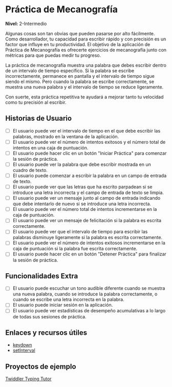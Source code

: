 # Práctica de Mecanografía  
**Nivel:** 2-Intermedio  
  
Algunas cosas son tan obvias que pueden pasarse por alto fácilmente. Como desarrollador, tu capacidad para escribir rápido y con precisión es un factor que influye en tu productividad. El objetivo de la aplicación de Práctica de Mecanografía es ofrecerte ejercicios de mecanografía junto con métricas para que puedas medir tu progreso.  
  
La práctica de mecanografía muestra una palabra que debes escribir dentro de un intervalo de tiempo específico. Si la palabra se escribe incorrectamente, permanece en pantalla y el intervalo de tiempo sigue siendo el mismo. Pero cuando la palabra se escribe correctamente, se muestra una nueva palabra y el intervalo de tiempo se reduce ligeramente.  
  
Con suerte, esta práctica repetitiva te ayudará a mejorar tanto tu velocidad como tu precisión al escribir.  
  
## Historias de Usuario  
  
-   [ ] El usuario puede ver el intervalo de tiempo en el que debe escribir las palabras, mostrado en la ventana de la aplicación.  
-   [ ] El usuario puede ver el número de intentos exitosos y el número total de intentos en una caja de puntuación.  
-   [ ] El usuario puede hacer clic en un botón "Iniciar Práctica" para comenzar la sesión de práctica.  
-   [ ] El usuario puede ver la palabra que debe escribir mostrada en un cuadro de texto.  
-   [ ] El usuario puede comenzar a escribir la palabra en un campo de entrada de texto.  
-   [ ] El usuario puede ver que las letras que ha escrito parpadean si se introduce una letra incorrecta y el campo de entrada de texto se limpia.  
-   [ ] El usuario puede ver un mensaje junto al campo de entrada indicando que debe intentarlo de nuevo si se introduce una letra incorrecta.  
-   [ ] El usuario puede ver el número total de intentos incrementarse en la caja de puntuación.  
-   [ ] El usuario puede ver un mensaje de felicitación si la palabra es escrita correctamente.  
-   [ ] El usuario puede ver que el intervalo de tiempo para escribir las palabras disminuye ligeramente si la palabra es escrita correctamente.  
-   [ ] El usuario puede ver el número de intentos exitosos incrementarse en la caja de puntuación si la palabra fue escrita correctamente.  
-   [ ] El usuario puede hacer clic en un botón "Detener Práctica" para finalizar la sesión de práctica.  
  
## Funcionalidades Extra  
  
-   [ ] El usuario puede escuchar un tono audible diferente cuando se muestra una nueva palabra, cuando se introduce la palabra correctamente, o cuando se escribe una letra incorrecta en la palabra.  
-   [ ] El usuario puede iniciar sesión en la aplicación.  
-   [ ] El usuario puede ver estadísticas de desempeño acumulativas a lo largo de todas sus sesiones de práctica.  
  
## Enlaces y recursos útiles  
  
- [keydown](https://developer.mozilla.org/en-US/docs/Web/Events/keydown)  
- [setInterval](https://developer.mozilla.org/en-US/docs/Web/API/WindowOrWorkerGlobalScope/setInterval)  
  
## Proyectos de ejemplo  
  
[Twiddler Typing Tutor](http://twiddler.tekgear.com/tutor/twiddler.html)  